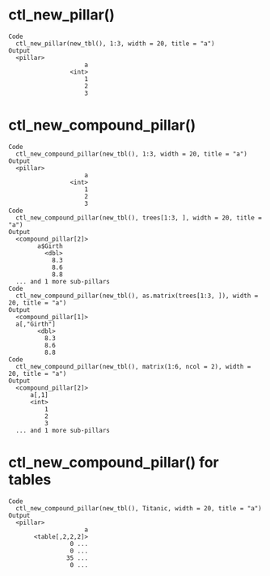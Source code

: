 # ctl_new_pillar()

    Code
      ctl_new_pillar(new_tbl(), 1:3, width = 20, title = "a")
    Output
      <pillar>
                         a
                     <int>
                         1
                         2
                         3

# ctl_new_compound_pillar()

    Code
      ctl_new_compound_pillar(new_tbl(), 1:3, width = 20, title = "a")
    Output
      <pillar>
                         a
                     <int>
                         1
                         2
                         3
    Code
      ctl_new_compound_pillar(new_tbl(), trees[1:3, ], width = 20, title = "a")
    Output
      <compound_pillar[2]>
            a$Girth
              <dbl>
                8.3
                8.6
                8.8
      ... and 1 more sub-pillars
    Code
      ctl_new_compound_pillar(new_tbl(), as.matrix(trees[1:3, ]), width = 20, title = "a")
    Output
      <compound_pillar[1]>
      a[,"Girth"]
            <dbl>
              8.3
              8.6
              8.8
    Code
      ctl_new_compound_pillar(new_tbl(), matrix(1:6, ncol = 2), width = 20, title = "a")
    Output
      <compound_pillar[2]>
          a[,1]
          <int>
              1
              2
              3
      ... and 1 more sub-pillars

# ctl_new_compound_pillar() for tables

    Code
      ctl_new_compound_pillar(new_tbl(), Titanic, width = 20, title = "a")
    Output
      <pillar>
                         a
           <table[,2,2,2]>
                     0 ...
                     0 ...
                    35 ...
                     0 ...

